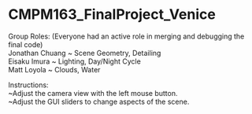 # CMPM163_FinalProject_Venice

Group Roles: (Everyone had an active role in merging and debugging the final code)  
Jonathan Chuang ~ Scene Geometry, Detailing  
Eisaku Imura ~ Lighting, Day/Night Cycle  
Matt Loyola ~ Clouds, Water  


Instructions:  
~Adjust the camera view with the left mouse button.  
~Adjust the GUI sliders to change aspects of the scene.  
